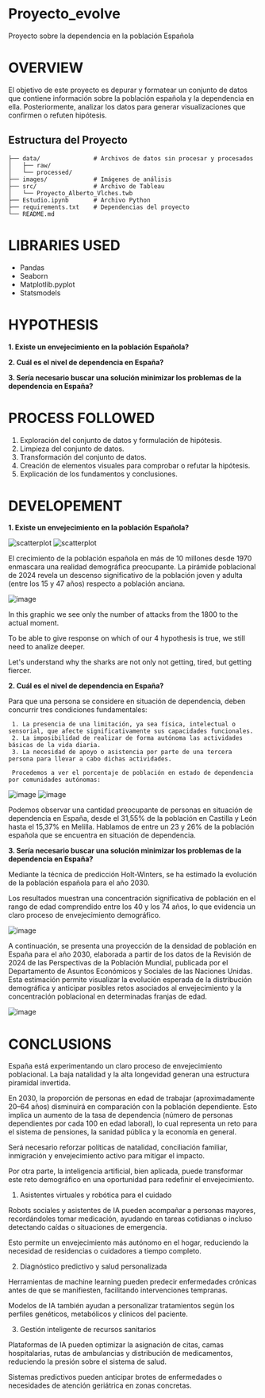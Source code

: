 # Proyecto_evolve
Proyecto sobre la dependencia en la población Española

# OVERVIEW

El objetivo de este proyecto es depurar y formatear un conjunto de datos que contiene información sobre la población española y la dependencia en ella.
Posteriormente, analizar los datos para generar visualizaciones que confirmen o refuten hipótesis.


## Estructura del Proyecto

```
├── data/               # Archivos de datos sin procesar y procesados
│   ├── raw/
│   └── processed/
├── images/             # Imágenes de análisis
├── src/                # Archivo de Tableau
│   └── Proyecto_Alberto_Vlches.twb
├── Estudio.ipynb       # Archivo Python
├── requirements.txt    # Dependencias del proyecto
└── README.md
```


# LIBRARIES USED

- Pandas
- Seaborn
- Matplotlib.pyplot
- Statsmodels

# HYPOTHESIS

**1. Existe un envejecimiento en la población Española?**

**2. Cuál es el nivel de dependencia en España?**

**3. Sería necesario buscar una solución minimizar los problemas de la dependencia en España?**

# PROCESS FOLLOWED

1. Exploración del conjunto de datos y formulación de hipótesis.
2. Limpieza del conjunto de datos.
3. Transformación del conjunto de datos.
4. Creación de elementos visuales para comprobar o refutar la hipótesis.
5. Explicación de los fundamentos y conclusiones.

# DEVELOPEMENT

**1. Existe un envejecimiento en la población Española?**

![scatterplot](https://github.com/AlbertoVilchesLopez/Proyecto_evolve/blob/main/images/Poblaci%C3%B3n_espa%C3%B1ola_desde_1970.jpeg)
![scatterplot](https://github.com/AlbertoVilchesLopez/Proyecto_evolve/blob/main/images/Distribuci%C3%B3n_por_edades.jpeg)

El crecimiento de la población española en más de 10 millones desde 1970 enmascara una realidad demográfica preocupante. 
La pirámide poblacional de 2024 revela un descenso significativo de la población joven y adulta (entre los 15 y 47 años) respecto a población anciana. 



![image](https://github.com/emmacunill/project_em/blob/main/images/hist_attacks_years.png?raw=true)

In this graphic we see only the number of attacks from the 1800 to the actual moment.

To be able to give response on which of our 4 hypothesis is true, we still need to analize deeper.

Let's understand why the sharks are not only not getting, tired, but getting fiercer.




**2. Cuál es el nivel de dependencia en España?**

Para que una persona se considere en situación de dependencia, deben concurrir tres condiciones fundamentales:

     1. La presencia de una limitación, ya sea física, intelectual o sensorial, que afecte significativamente sus capacidades funcionales.
     2. La imposibilidad de realizar de forma autónoma las actividades básicas de la vida diaria.
     3. La necesidad de apoyo o asistencia por parte de una tercera persona para llevar a cabo dichas actividades.

     Procedemos a ver el porcentaje de población en estado de dependencia por comunidades autónomas: 

![image]((https://github.com/AlbertoVilchesLopez/Proyecto_evolve/blob/main/images/Mapa_Espa%C3%B1a_ccaa.jpeg))
![image](https://github.com/AlbertoVilchesLopez/Proyecto_evolve/blob/main/images/Dependencia_por_ccaa.jpeg)

Podemos observar una cantidad preocupante de personas en situación de dependencia en España, desde el 31,55% de la población en 
Castilla y León hasta el 15,37% en Melilla.
Hablamos de entre un 23 y 26% de la población española que se encuentra en situación de dependencia.



**3. Sería necesario buscar una solución minimizar los problemas de la dependencia en España?**

Mediante la técnica de predicción Holt-Winters, se ha estimado la evolución de la población española para el año 2030.

Los resultados muestran una concentración significativa de población en el rango de edad comprendido entre los 40 y los 74 años, lo que evidencia un claro proceso de envejecimiento demográfico.

![image](https://github.com/AlbertoVilchesLopez/Proyecto_evolve/blob/main/images/Predicci%C3%B3n_de_la_poblaci%C3%B3n.jpeg)

A continuación, se presenta una proyección de la densidad de población en España para el año 2030, elaborada a partir de los datos de la Revisión de 2024 de las Perspectivas de la Población Mundial, publicada por el Departamento de Asuntos Económicos y Sociales de las Naciones Unidas. Esta estimación permite visualizar la evolución esperada de la distribución demográfica y anticipar posibles retos asociados al envejecimiento y la concentración poblacional en determinadas franjas de edad.

![image](https://github.com/AlbertoVilchesLopez/Proyecto_evolve/blob/main/images/Poblaci%C3%B3n_en_2030.jpeg)




# CONCLUSIONS

España está experimentando un claro proceso de envejecimiento poblacional. La baja natalidad y la alta longevidad generan una estructura piramidal invertida.

En 2030, la proporción de personas en edad de trabajar (aproximadamente 20–64 años) disminuirá en comparación con la población dependiente. Esto implica un aumento de la tasa de dependencia (número de personas dependientes por cada 100 en edad laboral), lo cual representa un reto para el sistema de pensiones, la sanidad pública y la economía en general.

Será necesario reforzar políticas de natalidad, conciliación familiar, inmigración y envejecimiento activo para mitigar el impacto.

Por otra parte, la inteligencia artificial, bien aplicada, puede transformar este reto demográfico en una oportunidad para redefinir el envejecimiento.


1. Asistentes virtuales y robótica para el cuidado

Robots sociales y asistentes de IA pueden acompañar a personas mayores, recordándoles tomar medicación, ayudando en tareas cotidianas o incluso detectando caídas o situaciones de emergencia.

Esto permite un envejecimiento más autónomo en el hogar, reduciendo la necesidad de residencias o cuidadores a tiempo completo.

2. Diagnóstico predictivo y salud personalizada

Herramientas de machine learning pueden predecir enfermedades crónicas antes de que se manifiesten, facilitando intervenciones tempranas.

Modelos de IA también ayudan a personalizar tratamientos según los perfiles genéticos, metabólicos y clínicos del paciente.

3. Gestión inteligente de recursos sanitarios

Plataformas de IA pueden optimizar la asignación de citas, camas hospitalarias, rutas de ambulancias y distribución de medicamentos, reduciendo la presión sobre el sistema de salud.

Sistemas predictivos pueden anticipar brotes de enfermedades o necesidades de atención geriátrica en zonas concretas.





